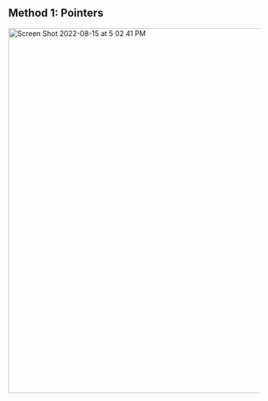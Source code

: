 ## Method 1: Pointers

<img width="731" alt="Screen Shot 2022-08-15 at 5 02 41 PM" src="https://user-images.githubusercontent.com/106039830/184726675-3316a2f1-e114-4c01-989c-503546d587ae.png">
